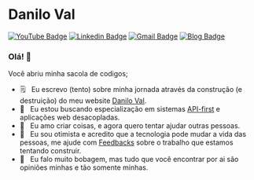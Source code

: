 
# Danilo Val

[![YouTube Badge](https://img.shields.io/badge/-DaniloVal-white?style=flat&logo=YouTube&logoColor=ff0000&link=https://www.youtube.com/channel/xxx?view_as=subscriber)](https://www.youtube.com/channel/xxx)
[![Linkedin Badge](https://img.shields.io/badge/-DaniloVal-blue?style=flat-square&logo=Linkedin&logoColor=white&link=https://www.linkedin.com/in/daniloval/)](https://www.linkedin.com/in/daniloval/)
[![Gmail Badge](https://img.shields.io/badge/-danilodoval@gmail.com-c14438?style=flat-square&logo=Gmail&logoColor=white&link=mailto:danilodoval@gmail.com)](mailto:danilodoval@gmail.com)
[![Blog Badge](https://img.shields.io/badge/-@DaniloVal-black?style=flat-square&logo=Medium&logoColor=white&link=https://daniloval.com)](https://daniloval.com)

### Olá! 👋

Você abriu minha sacola de codigos;

- 🗒 &nbsp; Eu escrevo (tento) sobre minha jornada através da construção (e destruição) do meu website [Danilo Val](https://daniloval.com/).
- 🧩 &nbsp; Eu estou buscando especialização em sistemas [API-first](https://daniloval.com/) e aplicações web desacopladas.
- 🔧 &nbsp; Eu amo criar coisas, e agora quero tentar ajudar outras pessoas.
- 🚀 &nbsp; Eu sou otimista e acredito que a tecnologia pode mudar a vida das pessoas, me ajude com [Feedbacks](https://daniloval.com/about) sobre o trabalho que estamos tentando construir.
- 💬 &nbsp; Eu falo muito bobagem, mas tudo que você encontrar por ai são opiniões minhas e tão somente minhas.
